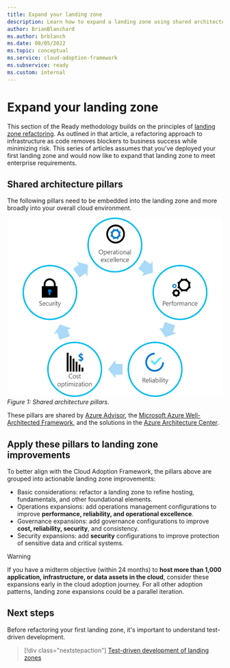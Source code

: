 ```yaml
---
title: Expand your landing zone
description: Learn how to expand a landing zone using shared architecture pillars from the Cloud Adoption Framework.
author: BrianBlanchard
ms.author: brblanch
ms.date: 08/05/2022
ms.topic: conceptual
ms.service: cloud-adoption-framework
ms.subservice: ready
ms.custom: internal
---
```


# Expand your landing zone

This section of the Ready methodology builds on the principles of [landing zone refactoring](../landing-zone/refactor.md). As outlined in that article, a refactoring approach to infrastructure as code removes blockers to business success while minimizing risk. This series of articles assumes that you've deployed your first landing zone and would now like to expand that landing zone to meet enterprise requirements.

## Shared architecture pillars

The following pillars need to be embedded into the landing zone and more broadly into your overall cloud environment.

![Diagram of shared architecture pillars.](../../_images/ready/shared-principles.png)
*Figure 1: Shared architecture pillars.*

These pillars are shared by [Azure Advisor](/azure/advisor/advisor-overview), the [Microsoft Azure Well-Architected Framework](/azure/architecture/framework/), and the solutions in the [Azure Architecture Center](/azure/architecture/).

## Apply these pillars to landing zone improvements

To better align with the Cloud Adoption Framework, the pillars above are grouped into actionable landing zone improvements:

- Basic considerations: refactor a landing zone to refine hosting, fundamentals, and other foundational elements.
- Operations expansions: add operations management configurations to improve **performance, reliability, and operational excellence**.
- Governance expansions: add governance configurations to improve **cost, reliability, security**, and consistency.
- Security expansions: add **security** configurations to improve protection of sensitive data and critical systems.

> [!WARNING]
> If you have a midterm objective (within 24 months) to **host more than 1,000 application, infrastructure, or data assets in the cloud**, consider these expansions early in the cloud adoption journey. For all other adoption patterns, landing zone expansions could be a parallel iteration.

## Next steps

Before refactoring your first landing zone, it's important to understand test-driven development.

> [!div class="nextstepaction"]
> [Test-driven development of landing zones](development-strategy-test-driven-development.md)
